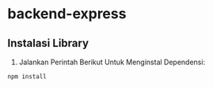 # backend-express

## Instalasi Library

1. Jalankan Perintah Berikut Untuk Menginstal Dependensi:

```bash
npm install
```
